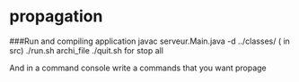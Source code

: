 propagation
===========

###Run and compiling application
    javac serveur.Main.java -d ../classes/ ( in src)
    ./run.sh archi_file
    ./quit.sh for stop all

And in a command console write a commands that you want propage
